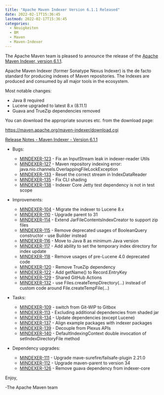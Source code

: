 ```yaml
---
title: "Apache Maven Indexer Version 6.1.1 Released"
date: 2022-02-17T15:36:45
lastmod: 2022-02-17T15:36:45
categories:
  - Neuigkeiten
  - BM
  - Maven
  - Maven-Indexer
---
```

The Apache Maven team is pleased to announce the release of the 
[Apache Maven Indexer, version 6.1.1](https://maven.apache.org/maven-indexer/).

Apache Maven Indexer (former Sonatype Nexus Indexer) is the de facto standard for producing indexes
of Maven repositories. The Indexes are produced and consumed by all major tools in the ecosystem.

Most notable changes:

  * Java 8 required
  * Lucene upgraded to latest 8.x (8.11.1)
  * Guava and TrueZip dependencies removed

You can download the appropriate sources etc. from the download page:

https://maven.apache.org/maven-indexer/download.cgi


<!-- more -->

[Release Notes - Maven Indexer - Version 6.1.1](https://issues.apache.org/jira/secure/ReleaseNote.jspa?version=12351333&styleName=Text&projectId=12317523)

* Bugs:
 
  * [MINDEXER-123](https://issues.apache.org/jira/browse/MINDEXER-123) - Fix an InputStream leak in indexer-reader Utils
  * [MINDEXER-127](https://issues.apache.org/jira/browse/MINDEXER-127) - Maven repository indexing error: java.nio.channels.OverlappingFileLockException
  * [MINDEXER-133](https://issues.apache.org/jira/browse/MINDEXER-133) - Reset the correct stream in IndexDataReader
  * [MINDEXER-135](https://issues.apache.org/jira/browse/MINDEXER-135) - Fix CLI shading
  * [MINDEXER-138](https://issues.apache.org/jira/browse/MINDEXER-138) - Indexer Core Jetty test dependency is not in test scope

* Improvements:
 
  * [MINDEXER-104](https://issues.apache.org/jira/browse/MINDEXER-104) - Migrate the indexer to Lucene 8.x
  * [MINDEXER-110](https://issues.apache.org/jira/browse/MINDEXER-110) - Upgrade parent to 31
  * [MINDEXER-114](https://issues.apache.org/jira/browse/MINDEXER-114) - Extend JarFileContentsIndexCreator to support zip files
  * [MINDEXER-115](https://issues.apache.org/jira/browse/MINDEXER-115) - Remove deprecated usages of BooleanQuery constructor - use Builder instead
  * [MINDEXER-116](https://issues.apache.org/jira/browse/MINDEXER-116) - Move to Java 8 as minimum Java version
  * [MINDEXER-117](https://issues.apache.org/jira/browse/MINDEXER-117) - Add ability to set the temporary index directory for index update
  * [MINDEXER-118](https://issues.apache.org/jira/browse/MINDEXER-118) - Remove usages of pre-Lucene 4.0 deprecated code
  * [MINDEXER-120](https://issues.apache.org/jira/browse/MINDEXER-120) - Remove TrueZip dependency
  * [MINDEXER-122](https://issues.apache.org/jira/browse/MINDEXER-122) - Add getName() to Record.EntryKey
  * [MINDEXER-129](https://issues.apache.org/jira/browse/MINDEXER-129) - Shared GitHub Actions
  * [MINDEXER-132](https://issues.apache.org/jira/browse/MINDEXER-132) - use Files.createTempDirectory(...) instead of custom code around File.createTempFile(...)

* Tasks:
 
  * [MINDEXER-109](https://issues.apache.org/jira/browse/MINDEXER-109) - switch from Git-WIP to Gitbox
  * [MINDEXER-113](https://issues.apache.org/jira/browse/MINDEXER-113) - Excluding additional dependencies from shaded jar
  * [MINDEXER-134](https://issues.apache.org/jira/browse/MINDEXER-134) - Update dependencies (except Lucene)
  * [MINDEXER-137](https://issues.apache.org/jira/browse/MINDEXER-137) - Align example packages with indexer packages
  * [MINDEXER-139](https://issues.apache.org/jira/browse/MINDEXER-139) - Decouple from Plexus APIs
  * [MINDEXER-140](https://issues.apache.org/jira/browse/MINDEXER-140) - DefaultIndexingContext double invocation of setIndexDirectoryFile method

* Dependency upgrades:
 
  * [MINDEXER-111](https://issues.apache.org/jira/browse/MINDEXER-111) - Upgrade mave-surefire/failsafe-plugin 2.21.0
  * [MINDEXER-112](https://issues.apache.org/jira/browse/MINDEXER-112) - Upgrade maven-parent to version 34
  * [MINDEXER-126](https://issues.apache.org/jira/browse/MINDEXER-126) - Remove guava dependency from indexer-core

Enjoy,

-The Apache Maven team
